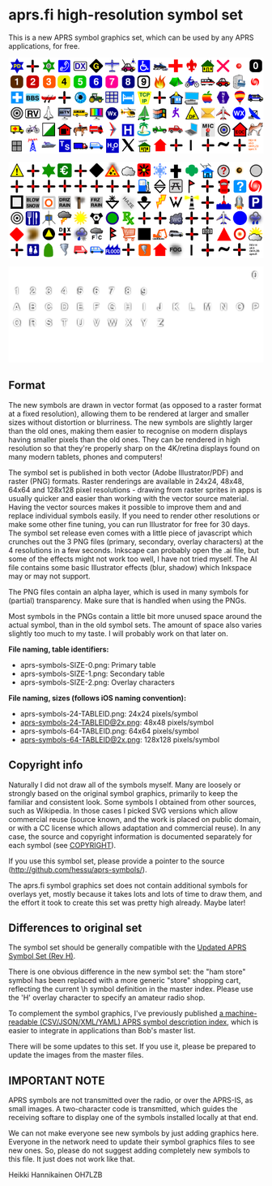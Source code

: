 
aprs.fi high-resolution symbol set
=====================================

This is a new APRS symbol graphics set, which can be used by any APRS
applications, for free.

![Primary table](png/aprs-symbols-24-0@2x.png)

![Secondary table](png/aprs-symbols-24-1@2x.png)

![Overlays](png/aprs-symbols-24-2@2x.png)


Format
--------

The new symbols are drawn in vector format (as opposed to a raster format at
a fixed resolution), allowing them to be rendered at larger and smaller
sizes without distortion or blurriness.  The new symbols are slightly larger
than the old ones, making them easier to recognise on modern displays having
smaller pixels than the old ones.  They can be rendered in high resolution
so that they're properly sharp on the 4K/retina displays found on many
modern tablets, phones and computers!

The symbol set is published in both vector (Adobe Illustrator/PDF) and
raster (PNG) formats.  Raster renderings are available in 24x24, 48x48,
64x64 and 128x128 pixel resolutions - drawing from raster sprites in apps is
usually quicker and easier than working with the vector source material. 
Having the vector sources makes it possible to improve them and and replace
individual symbols easily.  If you need to render other resolutions or make
some other fine tuning, you can run Illustrator for free for 30 days.  The
symbol set release even comes with a little piece of javascript which
crunches out the 3 PNG files (primary, secondary, overlay characters) at the
4 resolutions in a few seconds.  Inkscape can probably open the .ai file,
but some of the effects might not work too well, I have not tried myself. 
The AI file contains some basic Illustrator effects (blur, shadow) which
Inkspace may or may not support.

The PNG files contain an alpha layer, which is used in many symbols for
(partial) transparency.  Make sure that is handled when using the PNGs.

Most symbols in the PNGs contain a little bit more unused space around the
actual symbol, than in the old symbol sets.  The amount of space also varies
slightly too much to my taste.  I will probably work on that later on.

**File naming, table identifiers:**

* aprs-symbols-SIZE-0.png: Primary table
* aprs-symbols-SIZE-1.png: Secondary table
* aprs-symbols-SIZE-2.png: Overlay characters

**File naming, sizes (follows iOS naming convention):**

* aprs-symbols-24-TABLEID.png: 24x24 pixels/symbol
* aprs-symbols-24-TABLEID@2x.png: 48x48 pixels/symbol
* aprs-symbols-64-TABLEID.png: 64x64 pixels/symbol
* aprs-symbols-64-TABLEID@2x.png: 128x128 pixels/symbol


Copyright info
-----------------

Naturally I did not draw all of the symbols myself. Many are loosely or
strongly based on the original symbol graphics, primarily to keep the
familiar and consistent look.  Some symbols I obtained from other sources,
such as Wikipedia.  In those cases I picked SVG versions which allow
commercial reuse (source known, and the work is placed on public domain, or
with a CC license which allows adaptation and commercial reuse).  In any
case, the source and copyright information is documented separately for each
symbol (see [COPYRIGHT](COPYRIGHT.md)).

If you use this symbol set, please provide a pointer to the source
(http://github.com/hessu/aprs-symbols/).

The aprs.fi symbol graphics set does not contain additional symbols for
overlays yet, mostly because it takes lots and lots of time to draw them,
and the effort it took to create this set was pretty high already.  Maybe
later!


Differences to original set
------------------------------

The symbol set should be generally compatible with the [Updated APRS Symbol
Set (Rev H)](http://wa8lmf.net/aprs/APRS_symbols.htm).

There is one obvious difference in the new symbol set: the "ham store"
symbol has been replaced with a more generic "store" shopping cart,
reflecting the current \h symbol definition in the master index.  Please use
the 'H' overlay character to specify an amateur radio shop.

To complement the symbol graphics, I've previously published [a
machine-readable (CSV/JSON/XML/YAML) APRS symbol description
index](https://github.com/hessu/aprs-symbol-index), which is easier to
integrate in applications than Bob's master list.

There will be some updates to this set. If you use it, please be prepared to
update the images from the master files.


IMPORTANT NOTE
-----------------

APRS symbols are not transmitted over the radio, or over the APRS-IS, as
small images.  A two-character code is transmitted, which guides the
receiving softare to display one of the symbols installed locally at
that end.

We can not make everyone see new symbols by just adding graphics here.
Everyone in the network need to update their symbol graphics files to see
new ones.  So, please do not suggest adding completely new symbols to this
file.  It just does not work like that.


Heikki Hannikainen
OH7LZB


